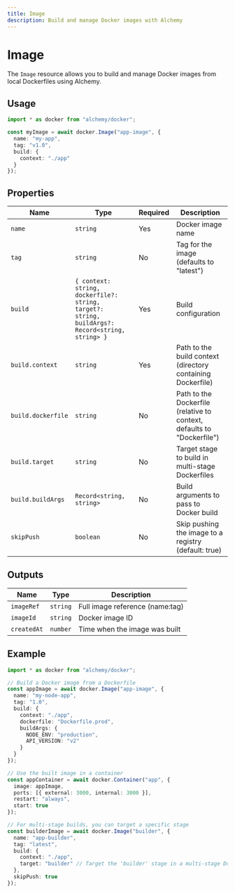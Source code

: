 ```yaml
---
title: Image
description: Build and manage Docker images with Alchemy
---
```


# Image

The `Image` resource allows you to build and manage Docker images from local Dockerfiles using Alchemy.

## Usage

```typescript
import * as docker from "alchemy/docker";

const myImage = await docker.Image("app-image", {
  name: "my-app",
  tag: "v1.0",
  build: {
    context: "./app"
  }
});
```

## Properties

| Name | Type | Required | Description |
|------|------|----------|-------------|
| `name` | `string` | Yes | Docker image name |
| `tag` | `string` | No | Tag for the image (defaults to "latest") |
| `build` | `{ context: string, dockerfile?: string, target?: string, buildArgs?: Record<string, string> }` | Yes | Build configuration |
| `build.context` | `string` | Yes | Path to the build context (directory containing Dockerfile) |
| `build.dockerfile` | `string` | No | Path to the Dockerfile (relative to context, defaults to "Dockerfile") |
| `build.target` | `string` | No | Target stage to build in multi-stage Dockerfiles |
| `build.buildArgs` | `Record<string, string>` | No | Build arguments to pass to Docker build |
| `skipPush` | `boolean` | No | Skip pushing the image to a registry (default: true) |

## Outputs

| Name | Type | Description |
|------|------|-------------|
| `imageRef` | `string` | Full image reference (name:tag) |
| `imageId` | `string` | Docker image ID |
| `createdAt` | `number` | Time when the image was built |

## Example

```typescript
import * as docker from "alchemy/docker";

// Build a Docker image from a Dockerfile
const appImage = await docker.Image("app-image", {
  name: "my-node-app",
  tag: "1.0",
  build: {
    context: "./app",
    dockerfile: "Dockerfile.prod",
    buildArgs: {
      NODE_ENV: "production",
      API_VERSION: "v2"
    }
  }
});

// Use the built image in a container
const appContainer = await docker.Container("app", {
  image: appImage,
  ports: [{ external: 3000, internal: 3000 }],
  restart: "always",
  start: true
});

// For multi-stage builds, you can target a specific stage
const builderImage = await docker.Image("builder", {
  name: "app-builder",
  tag: "latest",
  build: {
    context: "./app",
    target: "builder" // Target the 'builder' stage in a multi-stage Dockerfile
  },
  skipPush: true
});
```
